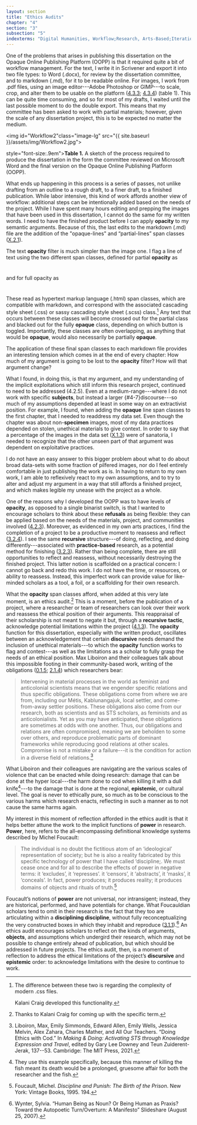 ```yaml
---
layout: section
title: "Ethics Audits"
chapter: "4"
section: "3"
subsection: "5"
indexterms: "Digital Humanities, Workflow;Research, Arts-Based;Iteration;Obligation;Power, Foucauldian"
---
```


One of the problems that arises in publishing this dissertation on the Opaque Online Publishing Platform (OOPP) is that it required quite a bit of workflow management. For the text, I write it in Scrivener and export it into two file types: to Word (.docx), for review by the dissertation committee, and to markdown (.md), for it to be readable online. For images, I work from .pdf files, using an image editor---Adobe Photoshop or GIMP---to scale, crop, and alter them to be usable on the platform (<a href="{{ site.baseurl }}/dissertation/4_3_3">4.3.3</a>; <a href="{{ site.baseurl }}/dissertation/4_3_4">4.3.4</a>) (table 1).  This can be quite time consuming, and so for most of my drafts, I waited until the last possible moment to do the double export. This means that my committee has been asked to work with partial materials; however, given the scale of any dissertation project, this is to be expected no matter the medium.

<img id="Workflow2"class="image-lg" src="{{ site.baseurl }}/assets/img/Workflow2.jpg">

<div class="caption-font"> style="font-size:.9em"><b>Table 1.</b> A sketch of the process required to produce the dissertation in the form the committee reviewed on Microsoft Word and the final version on the Opaque Online Publishing Platform (OOPP).</div>

What ends up happening in this process is a series of passes, not unlike drafting from an outline to a rough draft, to a finer draft, to a finished publication. While labor intensive, this kind of work affords another view of workflow: additional steps can be intentionally added based on the needs of the project. While I have spent many hours editing and prepping the images that have been used in this dissertation, I cannot do the same for my written words. I need to have the finished product before I can apply <span data-tooltip aria-haspopup="true" class="has-tip" data-disable-hover="false" tabindex="1" data-title="Opacity is a rights-based philosophical framework that assumes humans have a right to not be known in knowledge systems."><b>opacity</b></span> to my semantic arguments. Because of this, the last edits to the markdown (.md) file are the addition of the "opaque-lines" and “partial-lines” span classes (<a href="{{ site.baseurl }}/dissertation/X_2_1">X.2.1</a>).

The text <span data-tooltip aria-haspopup="true" class="has-tip" data-disable-hover="false" tabindex="1" data-title="Opacity is a rights-based philosophical framework that assumes humans have a right to not be known in knowledge systems."><b>opacity</b></span> filter is much simpler than the image one. I flag a line of text using the two different span classes, defined for partial <span data-tooltip aria-haspopup="true" class="has-tip" data-disable-hover="false" tabindex="1" data-title="Opacity is a rights-based philosophical framework that assumes humans have a right to not be known in knowledge systems."><b>opacity</b></span> as

#    <span class=“partial-lines”></span>

and for full opacity as

#    <span class=“opaque-lines”></span>

These read as hypertext markup language (.html) span classes, which are compatible with markdown, and correspond with the associated cascading style sheet (.css) or sassy cascading style sheet (.scss) class.[^fn1] Any text that occurs between these classes will become crossed out for the partial class and blacked out for the fully <span data-tooltip aria-haspopup="true" class="has-tip" data-disable-hover="false" tabindex="1" data-title="Opacity is a rights-based philosophical framework that assumes humans have a right to not be known in knowledge systems."><b>opaque</b></span> class, depending on which button is toggled. Importantly, these classes are often overlapping, as anything that would be <span data-tooltip aria-haspopup="true" class="has-tip" data-disable-hover="false" tabindex="1" data-title="Opacity is a rights-based philosophical framework that assumes humans have a right to not be known in knowledge systems."><b>opaque</b></span>, would also necessarily be partially <span data-tooltip aria-haspopup="true" class="has-tip" data-disable-hover="false" tabindex="1" data-title="Opacity is a rights-based philosophical framework that assumes humans have a right to not be known in knowledge systems."><b>opaque</b></span>.

The application of these final span classes to each markdown file provides an interesting tension which comes in at the end of every chapter: How much of my argument is going to be lost to the <span data-tooltip aria-haspopup="true" class="has-tip" data-disable-hover="false" tabindex="1" data-title="Opacity is a rights-based philosophical framework that assumes humans have a right to not be known in knowledge systems."><b>opacity</b></span> filter? How will that argument change?

What I found, in doing this, is that my argument, and my understanding of the implicit exploitations which still inform this research project, continued to need to be addressed (4.2.5). Even at a medium-range---where I do not work with specific <span data-tooltip aria-haspopup="true" class="has-tip" data-disable-hover="false" tabindex="1" data-title="The term research subject refers to a human person who has been ingested into a research program, and whose identity, personhood, and body have become the focus of a research program. I think of the subject in a Foucauldian sense: The 'subject' is a pun on the monarchal subject, someone who has no agency under the spectacular power of the sovereign. In this case it the subject lacks agency in relation to the researcher studying them."><b>subjects</b></span>, but instead a larger {#4-7}discourse</b></span>---so much of my assumptions depended at least in some way on an extractivist position. For example, I found, when adding the <span data-tooltip aria-haspopup="true" class="has-tip" data-disable-hover="false" tabindex="1" data-title="Opacity is a rights-based philosophical framework that assumes humans have a right to not be known in knowledge systems."><b>opaque</b></span> line span classes to the first chapter, that I needed to readdress my data set. Even though the chapter was about non-<span data-tooltip aria-haspopup="true" class="has-tip" data-disable-hover="false" tabindex="1" data-title="Specimen refers to any naturally occurring phenomenon that has been extracted from its original context and placed within a knowledge framework to understand and describe that phenomenon."><b>specimen</b></span> images, most of my data practices depended on stolen, unethical materials to give context. In order to say that a percentage of the images in the data set (<a href="{{ site.baseurl }}/dissertation/X_1_3">X.1.3</a>) were of sanatoria, I needed to recognize that the other unseen part of that argument was dependent on exploitative practices.

I do not have an easy answer to this bigger problem about what to do about broad data-sets with some fraction of pilfered images, nor do I feel entirely comfortable in just publishing the work as is. In having to return to my own work, I am able to reflexively react to my own assumptions, and to try to alter and adjust my argument in a way that still affords a finished project, and which makes legible my unease with the project as a whole. 

One of the reasons why I developed the OOPP was to have levels of <span data-tooltip aria-haspopup="true" class="has-tip" data-disable-hover="false" tabindex="1" data-title="Opacity is a rights-based philosophical framework that assumes humans have a right to not be known in knowledge systems."><b>opacity</b></span>, as opposed to a single binarist switch, is that I wanted to encourage scholars to think about these <span data-tooltip aria-haspopup="true" class="has-tip" data-disable-hover="false" tabindex="1" data-title="Refusal refers to the moments, actions, and possibilities enabled by denying academic access to personal, cultural, or spiritual materials and knowledge."><b>refusals</b></span> as being flexible: they can be applied based on the needs of the materials, project, and communities involved (<a href="{{ site.baseurl }}/dissertation/4_2_3">4.2.3</a>). Moreover, as evidenced in my own arts practices, I find the completion of a project to be a productive moment to reassess and reflect (<a href="{{ site.baseurl }}/dissertation/3_2_4">3.2.4</a>). I see the same <span data-tooltip aria-haspopup="true" class="has-tip" data-disable-hover="false" tabindex="1" data-title="I use the term recursive to describes an iterative process of examination, experimentation, and reflection."><b>recursive</b></span> structure---of doing, reflecting, and doing differently---associated with <span data-tooltip aria-haspopup="true" class="has-tip" data-disable-hover="false" tabindex="1" data-title="Opacity is a rights-based philosophical framework that assumes humans have a right to not be known in knowledge systems."><b>practice-based</b></span> research, as a potential method for finishing (<a href="{{ site.baseurl }}/dissertation/3_2_3">3.2.3</a>). Rather than being complete, there are still opportunities to reflect and reassess, without necessarily destroying the finished project. This latter notion is scaffolded on a practical concern: I cannot go back and redo this work. I do not have the time, or resources, or ability to reassess. Instead, this imperfect work can provide value for like-minded scholars as a tool, a foil, or a scaffolding for their own research.

What the <span data-tooltip aria-haspopup="true" class="has-tip" data-disable-hover="false" tabindex="1" data-title="Opacity is a rights-based philosophical framework that assumes humans have a right to not be known in knowledge systems."><b>opacity</b></span> span classes afford, when added at this very late moment, is an ethics audit.[^fn2] This is a moment, before the publication of a project, where a researcher or team of researchers can look over their work and reassess the ethical position of their arguments. This reappraisal of their scholarship is not meant to negate it but, through a <span data-tooltip aria-haspopup="true" class="has-tip" data-disable-hover="false" tabindex="1" data-title="I use the term recursive to describes an iterative process of examination, experimentation, and reflection."><b>recursive</b></span> <span data-tooltip aria-haspopup="true" class="has-tip" data-disable-hover="false" tabindex="1" data-title="The term tactics comes from the philosophy of Michel de Certeau, and refers to political action taken that has no impact on broader cultural and political struggles."><b>tactic</b></span>, acknowledge potential limitations within the project (<a href="{{ site.baseurl }}/dissertation/4_1_3">4.1.3</a>). The <span data-tooltip aria-haspopup="true" class="has-tip" data-disable-hover="false" tabindex="1" data-title="Opacity is a rights-based philosophical framework that assumes humans have a right to not be known in knowledge systems."><b>opacity</b></span> function for this dissertation, especially with the written product, oscillates between an acknowledgement that certain <span data-tooltip aria-haspopup="true" class="has-tip" data-disable-hover="false" tabindex="1" data-title="Discourse refers to a scholarly conversation which occurs in a field of knowledge production. I use it in a Foucauldian sense, to convey the agreed upon modes and objects of discussion which are taken for granted in a community or scholarly field."><b>discursive</b></span> needs demand the inclusion of unethical materials---to which the <span data-tooltip aria-haspopup="true" class="has-tip" data-disable-hover="false" tabindex="1" data-title="Opacity is a rights-based philosophical framework that assumes humans have a right to not be known in knowledge systems."><b>opacity</b></span> function works to flag and contest---as well as the limitations as a scholar to fully grasp the needs of an ethical position. Max Liboiron and their colleagues talk about this impossible footing in their community-based work, writing of the obligations (<a href="{{ site.baseurl }}/dissertation/0_1_5">0.1.5</a>; <a href="{{ site.baseurl }}/dissertation/2_1_4">2.1.4</a>) which researchers bear:

>Intervening in material processes in the world as feminist and anticolonial scientists means that we engender specific relations and thus specific obligations. These obligations come from where we are from, including our Métis, Kablunangajuk, local settler, and come-from-away settler positions. These obligations also come from our research, both as scientists and as STS scholars, as feminists and as anticolonialists. Yet as you may have anticipated, these obligations are sometimes at odds with one another. Thus, our obligations and relations are often compromised, meaning we are beholden to some over others, and reproduce problematic parts of dominant frameworks while reproducing good relations at other scales. Compromise is not a mistake or a failure---it is the condition for action in a diverse field of relations.[^fn3]

What Liboiron and their colleagues are navigating are the various scales of violence that can be enacted while doing research: damage that can be done at the hyper local---the harm done to cod when killing it with a dull knife[^fn4]---to the damage that is done at the regional, <span data-tooltip aria-haspopup="true" class="has-tip" data-disable-hover="false" tabindex="1" data-title="Epistemics is a philosophical term referring to the study of knowledge. I use it to talk about the entwined practices of scientific culture, its arguments, and its methodologies."><b>epistemic</b></span>, or cultural level. The goal is never to ethically pure, so much as to be conscious to the various harms which research enacts, reflecting in such a manner as to not cause the same harms again.

My interest in this moment of reflection afforded in the ethics audit is that it helps better attune the work to the implicit functions of <span data-tooltip aria-haspopup="true" class="has-tip" data-disable-hover="false" tabindex="1" data-title="Power refers to the ways discourses produce accepted understandings about the world, which reify the ideological groundings of accepted practices and understandings of a given culture."><b>power</b></span> in research. <span data-tooltip aria-haspopup="true" class="has-tip" data-disable-hover="false" tabindex="1" data-title="Power refers to the ways discourses produce accepted understandings about the world, which reify the ideological groundings of accepted practices and understandings of a given culture."><b>Power</b></span>, here, refers to the all-encompassing definitional knowledge systems described by Michel Foucault: 

>The individual is no doubt the fictitious atom of an ‘ideological’ representation of society; but he is also a reality fabricated by this specific technology of power that I have called ‘discipline;. We must cease once and for all to describe the effects of power in negative terms: it ‘excludes’, it ‘represses’. it ‘censors’, it ‘abstracts’, it ‘masks’, it ‘conceals’. In fact, power produces; it produces reality; it produces domains of objects and rituals of truth.[^fn5]

Foucault’s notions of <span data-tooltip aria-haspopup="true" class="has-tip" data-disable-hover="false" tabindex="1" data-title="Power refers to the ways discourses produce accepted understandings about the world, which reify the ideological groundings of accepted practices and understandings of a given culture."><b>power</b></span> are not universal, nor intransigent; instead, they are historical, performed, and have potentials for change. What Foucauldian scholars tend to omit in their research is the fact that they too are articulating within a <span data-tooltip aria-haspopup="true" class="has-tip" data-disable-hover="false" tabindex="1" data-title="Discipline is used here in the Foucauldian sense. It is a pun that links forced discipline with the idea of a discipline of knowledge. Disciplining is a process where certain phenomena are made understandable through demarcation and definition in an academic field."><b>disciplining discipline</b></span>, without fully reconceptualizing the very constructed boxes in which they inhabit and reproduce (<a href="{{ site.baseurl }}/dissertation/3_1_1">3.1.1</a>).[^fn6] An ethics audit encourages scholars to reflect on the kinds of arguments, <span data-tooltip aria-haspopup="true" class="has-tip" data-disable-hover="false" tabindex="1" data-title="I use the term research object to refer to materials that have been divorced from the subject of their origin. Object, as I use it, carefully considers how human patients are denied their humanity through transformations that deem them as objects."><b>objects</b></span>, and assumptions which undergird their research, which may not be possible to change entirely ahead of publication, but which should be addressed in future projects. The ethics audit, then, is a moment of reflection to address the ethical limitations of the project’s <span data-tooltip aria-haspopup="true" class="has-tip" data-disable-hover="false" tabindex="1" data-title="Discourse refers to a scholarly conversation which occurs in a field of knowledge production. I use it in a Foucauldian sense, to convey the agreed upon modes and objects of discussion which are taken for granted in a community or scholarly field."><b>discursive</b></span> and <span data-tooltip aria-haspopup="true" class="has-tip" data-disable-hover="false" tabindex="1" data-title="Epistemics is a philosophical term referring to the study of knowledge. I use it to talk about the entwined practices of scientific culture, its arguments, and its methodologies."><b>epistemic</b></span> order: to acknowledge limitations with the desire to continue to work.

<div class="style-divider">
 	<div class="line"></div>
</div>

[^fn1]: The difference between these two is regarding the complexity of modern .css files.
	
	Kalani Craig developed this functionality.

[^fn2]: Thanks to Kalani Craig for coming up with the specific term.

[^fn3]: Liboiron, Max, Emily Simmonds, Edward Allen, Emily Wells, Jessica Melvin, Alex Zahara, Charles Mather, and All Our Teachers. “Doing Ethics with Cod.” In *Making & Doing: Activating STS through Knowledge Expression and Travel*, edited by Gary Lee Downey and Teun Zuiderent-Jerak, 137--53. Cambridge: The MIT Press, 2021.

[^fn4]: They use this example specifically, because this manner of killing the fish meant its death would be a prolonged, gruesome affair for both the researcher and the fish.

[^fn5]: Foucault, Michel. *Discipline and Punish: The Birth of the Prison*. New York: Vintage Books, 1995. 194.

[^fn6]: Wynter, Sylvia. “Human Being as Noun? Or Being Human as Praxis? Toward the Autopoetic Turn/Overturn: A Manifesto” Slideshare (August 25, 2007).